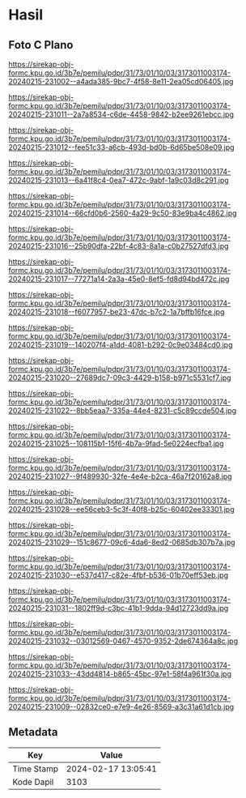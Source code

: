 # Hasil

## Foto C Plano

https://sirekap-obj-formc.kpu.go.id/3b7e/pemilu/pdpr/31/73/01/10/03/3173011003174-20240215-231002--a4ada385-9bc7-4f58-8e11-2ea05cd06405.jpg

https://sirekap-obj-formc.kpu.go.id/3b7e/pemilu/pdpr/31/73/01/10/03/3173011003174-20240215-231011--2a7a8534-c6de-4458-9842-b2ee9261ebcc.jpg

https://sirekap-obj-formc.kpu.go.id/3b7e/pemilu/pdpr/31/73/01/10/03/3173011003174-20240215-231012--fee51c33-a6cb-493d-bd0b-6d65be508e09.jpg

https://sirekap-obj-formc.kpu.go.id/3b7e/pemilu/pdpr/31/73/01/10/03/3173011003174-20240215-231013--6a41f8c4-0ea7-472c-9abf-1a9c03d8c291.jpg

https://sirekap-obj-formc.kpu.go.id/3b7e/pemilu/pdpr/31/73/01/10/03/3173011003174-20240215-231014--66cfd0b6-2560-4a29-9c50-83e9ba4c4862.jpg

https://sirekap-obj-formc.kpu.go.id/3b7e/pemilu/pdpr/31/73/01/10/03/3173011003174-20240215-231016--25b90dfa-22bf-4c83-8a1a-c0b27527dfd3.jpg

https://sirekap-obj-formc.kpu.go.id/3b7e/pemilu/pdpr/31/73/01/10/03/3173011003174-20240215-231017--77271a14-2a3a-45e0-8ef5-fd8d94bd472c.jpg

https://sirekap-obj-formc.kpu.go.id/3b7e/pemilu/pdpr/31/73/01/10/03/3173011003174-20240215-231018--f6077957-be23-47dc-b7c2-1a7bffb16fce.jpg

https://sirekap-obj-formc.kpu.go.id/3b7e/pemilu/pdpr/31/73/01/10/03/3173011003174-20240215-231019--140207f4-a1dd-4081-b292-0c9e03484cd0.jpg

https://sirekap-obj-formc.kpu.go.id/3b7e/pemilu/pdpr/31/73/01/10/03/3173011003174-20240215-231020--27689dc7-09c3-4429-b158-b971c5531cf7.jpg

https://sirekap-obj-formc.kpu.go.id/3b7e/pemilu/pdpr/31/73/01/10/03/3173011003174-20240215-231022--8bb5eaa7-335a-44e4-8231-c5c89ccde504.jpg

https://sirekap-obj-formc.kpu.go.id/3b7e/pemilu/pdpr/31/73/01/10/03/3173011003174-20240215-231025--108115b1-15f6-4b7a-9fad-5e0224ecfba1.jpg

https://sirekap-obj-formc.kpu.go.id/3b7e/pemilu/pdpr/31/73/01/10/03/3173011003174-20240215-231027--9f489930-32fe-4e4e-b2ca-46a7f20162a8.jpg

https://sirekap-obj-formc.kpu.go.id/3b7e/pemilu/pdpr/31/73/01/10/03/3173011003174-20240215-231028--ee56ceb3-5c3f-40f8-b25c-60402ee33301.jpg

https://sirekap-obj-formc.kpu.go.id/3b7e/pemilu/pdpr/31/73/01/10/03/3173011003174-20240215-231029--151c8677-09c6-4da6-8ed2-0685db307b7a.jpg

https://sirekap-obj-formc.kpu.go.id/3b7e/pemilu/pdpr/31/73/01/10/03/3173011003174-20240215-231030--e537d417-c82e-4fbf-b536-01b70eff53eb.jpg

https://sirekap-obj-formc.kpu.go.id/3b7e/pemilu/pdpr/31/73/01/10/03/3173011003174-20240215-231031--1802ff9d-c3bc-41b1-9dda-94d12723dd9a.jpg

https://sirekap-obj-formc.kpu.go.id/3b7e/pemilu/pdpr/31/73/01/10/03/3173011003174-20240215-231032--03012569-0467-4570-9352-2de674364a8c.jpg

https://sirekap-obj-formc.kpu.go.id/3b7e/pemilu/pdpr/31/73/01/10/03/3173011003174-20240215-231033--43dd4814-b865-45bc-97e1-58f4a961f30a.jpg

https://sirekap-obj-formc.kpu.go.id/3b7e/pemilu/pdpr/31/73/01/10/03/3173011003174-20240215-231009--02832ce0-e7e9-4e26-8569-a3c31a61d1cb.jpg


## Metadata

| Key        | Value               |
| ---------- | ------------------- |
| Time Stamp | 2024-02-17 13:05:41 |
| Kode Dapil | 3103                |



